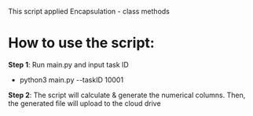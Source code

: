 This script applied Encapsulation - class methods

# How to use the script:
**Step 1**: Run main.py and input task ID
- python3 main.py --taskID 10001

**Step 2**: The script will calculate & generate the numerical columns. Then, the generated file will upload to the cloud drive